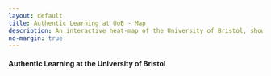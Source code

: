 ```yaml
---
layout: default
title: Authentic Learning at UoB - Map
description: An interactive heat-map of the University of Bristol, showing areas and details of which departments and courses offer Authentic-Learning based teaching.
no-margin: true
---
```


#### Authentic Learning at the University of Bristol

<div id='map' style='width: 100%; height: 100vh;'></div>

<script src='https://api.mapbox.com/mapbox-gl-js/v1.7.0/mapbox-gl.js'></script>
<link href='https://api.mapbox.com/mapbox-gl-js/v1.7.0/mapbox-gl.css' rel='stylesheet' />

<script> const exports = {}; </script>
<script src='https://unpkg.com/nested-accordion@1.2.4/dist/generateHtml.js'></script>
<script src='/assets/authenticlearningmap.js'></script>

<style>
.mapboxgl-popup {
    max-width: 40rem !important;
    width: 100%;
}
.mapboxgl-popup-close-button {
    height: 1rem;
    padding-right: 1rem;
}
.mapboxgl-popup-content{
    max-height: 60vh;
    padding-bottom: 0;
    overflow-y: scroll;
    border-style: solid;
    border-color: grey;
}
.mapboxgl-popup-content h6 {
    font-size: 150%;
    text-align: center;
    margin: 0;
}
</style>

{% accordion_styles %}
